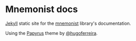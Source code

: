 # Mnemonist docs

[Jekyll](https://jekyllrb.com/) static site for the [mnemonist](https://github.com/Yomguithereal/mnemonist) library's documentation.

Using the [Papyrus](https://github.com/hugoferreira/papyrus-theme) theme by [@hugoferreira](https://github.com/hugoferreira).
